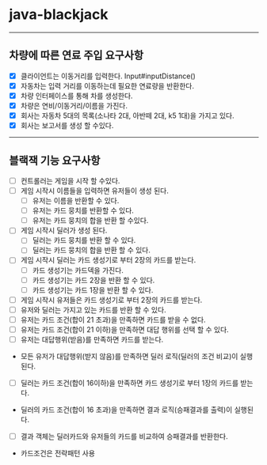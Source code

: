 # java-blackjack

---
## 차량에 따른 연료 주입 요구사항

- [x] 클라이언트는 이동거리를 입력한다. Input#inputDistance()
- [x] 자동차는 입력 거리를 이동하는데 필요한 연료량을 반환한다.
- [x] 차량 인터페이스를 통해 차를 생성한다.
- [x] 차량은 연비/이동거리/이름을 가진다.
- [x] 회사는 자동차 5대의 목록(소나타 2대, 아반떼 2대, k5 1대)을 가지고 있다.
- [x] 회사는 보고서를 생성 할 수있다.

----

## 블랙잭 기능 요구사항

- [ ] 컨트롤러는 게임을 시작 할 수있다.
- [ ] 게임 시작시 이름들을 입력하면 유저들이 생성 된다.
  - [ ] 유저는 이름을 반환할 수 있다.
  - [ ] 유저는 카드 뭉치를 반환할 수 있다.
   -[ ] 유저는 카드 뭉치의 합을 반환 할 수있다.
- [ ] 게임 시작시 딜러가 생성 된다.
  - [ ] 딜러는 카드 뭉치를 반환 할 수 있다.
  - [ ] 딜러는 카드 뭉치의 합을 반환 할 수 있다.
- [ ] 게임 시작시 딜러는 카드 생성기로 부터 2장의 카드를 받는다.
  - [ ] 카드 생성기는 카드덱을 가진다.
  - [ ] 카드 생성기는 카드 2장을 반환 할 수 있다.
  - [ ] 카드 생성기는 카드 1장을 반환 할 수 있다.  
- [ ] 게임 시작시 유저들은 카드 생성기로 부터 2장의 카드를 받는다.
- [ ] 유저와 딜러는 가지고 있는 카드를 반환 할 수 있다.
- [ ] 유저는 카드 조건(합이 21 초과)을 만족하면 카드를 받을 수 없다.
- [ ] 유저는 카드 조건(합이 21 이하)을 만족하면 대답 행위를 선택 할 수 있다.
- [ ] 유저는 대답행위(받음)를 만족하면 카드를 받는다.
+ 모든 유저가 대답행위(받지 않음)를 만족하면 딜러 로직(딜러의 조건 비교)이 실행된다.
- [ ] 딜러는 카드 조건(합이 16이하)을 만족하면 카드 생성기로 부터 1장의 카드를 받는다.
+ 딜러의 카드 조건(합이 16 초과)을 만족하면 결과 로직(승패결과를 출력)이 실행된다.
- [ ] 결과 객체는 딜러카드와 유저들의 카드를 비교하여 승패결과를 반환한다.

+ 카드조건은 전략패턴 사용